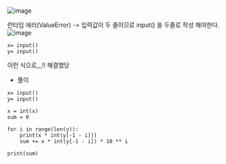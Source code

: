 ![image](https://user-images.githubusercontent.com/80080041/121845069-df5c9900-cd1f-11eb-8475-cd42c2eae70e.png)   

런타임 에러(ValueError)
-> 입력값이 두 줄이므로 input() 을 두줄로 작성 해야한다.
![image](https://user-images.githubusercontent.com/80080041/121845163-fef3c180-cd1f-11eb-8997-19ac445f2d95.png)
```
x= input()
y= input()
```
이런 식으로,,,!! 해결했당

* 풀이
```
x= input()
y= input()

x = int(x)
sum = 0

for i in range(len(y)):
    print(x * int(y[-1 - i]))
    sum += x * int(y[-1 - i]) * 10 ** i

print(sum)
```
